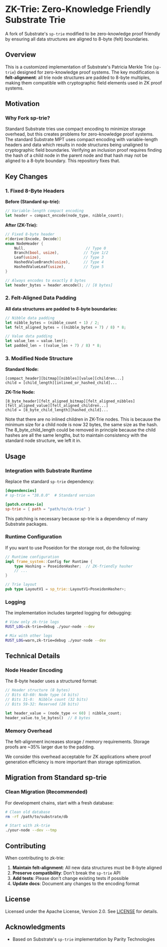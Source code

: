 # ZK-Trie: Zero-Knowledge Friendly Substrate Trie

A fork of Substrate's `sp-trie` modified to be zero-knowledge proof friendly by ensuring all data structures are aligned to 8-byte (felt) boundaries.

## Overview

This is a customized implementation of Substrate's Patricia Merkle Trie (`sp-trie`) designed for zero-knowledge proof systems. The key modification is **felt-alignment**: all trie node structures are padded to 8-byte multiples, making them compatible with cryptographic field elements used in ZK proof systems.

## Motivation

### Why Fork sp-trie?

Standard Substrate tries use compact encoding to minimize storage overhead, but this creates problems for zero-knowledge proof systems. The standard Substrate MPT uses compact encoding with variable-length headers and data which results in node structures being unaligned to cryptographic field boundaries. Verifying an inclusion proof requires finding the hash of a child node in the parent node and that hash may not be aligned to a 8-byte boundary. This repository fixes that.

## Key Changes

### 1. Fixed 8-Byte Headers

**Before (Standard sp-trie):**
```rust
// Variable-length compact encoding
let header = compact_encode(node_type, nibble_count);
```

**After (ZK-Trie):**
```rust
// Fixed 8-byte header
#[derive(Encode, Decode)]
enum NodeHeader {
    Null,                           // Type 0
    Branch(bool, usize),           // Type 1/2
    Leaf(usize),                   // Type 3
    HashedValueBranch(usize),      // Type 4
    HashedValueLeaf(usize),        // Type 5
}

// Always encodes to exactly 8 bytes
let header_bytes = header.encode(); // [8 bytes]
```

### 2. Felt-Aligned Data Padding

**All data structures are padded to 8-byte boundaries:**

```rust
// Nibble data padding
let nibble_bytes = (nibble_count + 1) / 2;
let felt_aligned_bytes = ((nibble_bytes + 7) / 8) * 8;

// Value data padding
let value_len = value.len();
let padded_len = ((value_len + 7) / 8) * 8;
```

### 3. Modified Node Structure

**Standard Node:**
```
[compact_header][bitmap][nibbles][value][children...]
child = [child_length][inlined_or_hashed_child]...
```

**ZK-Trie Node:**
```
[8_byte_header][felt_aligned_bitmap][felt_aligned_nibbles][felt_aligned_value][felt_aligned_children...]
child = [8_byte_child_length][hashed_child]...
```

Note that there are no inlined children in ZK-Trie nodes. This is because the minimum size for a child node is now 32 bytes, the same size as the hash. The 8_byte_child_length could be removed in principle because the child hashes are all the same lengths, but to maintain consistency with the standard node structure, we left it in.

## Usage

### Integration with Substrate Runtime

Replace the standard `sp-trie` dependency:

```toml
[dependencies]
# sp-trie = "38.0.0"  # Standard version

[patch.crates-io]
sp-trie = { path = "path/to/zk-trie" }
```

This patching is necessary because sp-trie is a dependency of many Substrate packages.

### Runtime Configuration

If you want to use Poseidon for the storage root, do the following:

```rust
// Runtime configuration
impl frame_system::Config for Runtime {
    type Hashing = PoseidonHasher;  // ZK-friendly hasher
    // ...
}

// Trie layout
pub type LayoutV1 = sp_trie::LayoutV1<PoseidonHasher>;
```

### Logging

The implementation includes targeted logging for debugging:

```bash
# View only zk-trie logs
RUST_LOG=zk-trie=debug ./your-node --dev

# Mix with other logs
RUST_LOG=warn,zk-trie=debug ./your-node --dev
```

## Technical Details

### Node Header Encoding

The 8-byte header uses a structured format:

```rust
// Header structure (8 bytes)
// Bits 63-60: Node type (4 bits)
// Bits 31-0:  Nibble count (32 bits)
// Bits 59-32: Reserved (28 bits)

let header_value = (node_type << 60) | nibble_count;
header_value.to_le_bytes()  // 8 bytes
```

### Memory Overhead

The felt-alignment increases storage / memory requirements. Storage proofs are ~35% larger due to the padding.

We consider this overhead acceptable for ZK applications where proof generation efficiency is more important than storage optimization.

## Migration from Standard sp-trie

### Clean Migration (Recommended)

For development chains, start with a fresh database:

```bash
# Clean old database
rm -rf /path/to/substrate/db

# Start with zk-trie
./your-node --dev --tmp
```

## Contributing

When contributing to zk-trie:

1. **Maintain felt-alignment**: All new data structures must be 8-byte aligned
2. **Preserve compatibility**: Don't break the `sp-trie` API
3. **Add tests**: Please don't change existing tests if possible
4. **Update docs**: Document any changes to the encoding format

## License

Licensed under the Apache License, Version 2.0. See [LICENSE](LICENSE) for details.

## Acknowledgments

- Based on Substrate's `sp-trie` implementation by Parity Technologies
